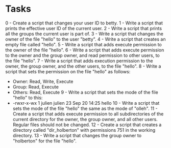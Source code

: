 # Tasks

0 - Create a script that changes your user ID to betty.
1 - Write a script that prints the effective user ID of the current user.
2 - Write a script that prints all the groups the current user is part of.
3 - Write a script that changes the owner of the file "hello" to the user "betty".
4 - Write a script that creates an empty file called "hello".
5 - Write a script that adds execute permission to the owner of the file "hello".
6 - Write a script that adds execute permission to the owner and the group owner, and read permission to other users, to the file "hello".
7 - Write a script that adds execution permission to the owner, the group owner, and the other users, to the file "hello".
8 - Write a script that sets the permission on the file "hello" as follows:
   - Owner: Read, Write, Execute
   - Group: Read, Execute
   - Others: Read, Execute
9 - Write a script that sets the mode of the file "hello" to this:
   - -rwxr-x-wx 1 julien julien 23 Sep 20 14:25 hello
10 - Write a script that sets the mode of the file "hello" the same as the mode of "olleh".
11 - Create a script that adds execute permission to all subdirectories of the current directory for the owner, the group owner, and all other users. Regular files should not be changed.
12 - Create a script that creates a directory called "dir_holberton" with permissions 751 in the working directory.
13 - Write a script that changes the group owner to "holberton" for the file "hello".
